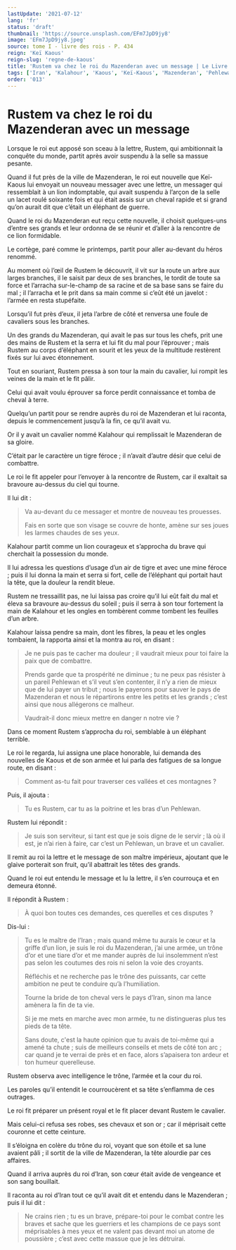 ```yaml
---
lastUpdate: '2021-07-12'
lang: 'fr'
status: 'draft'
thumbnail: 'https://source.unsplash.com/EFm7JpD9jy8'
image: 'EFm7JpD9jy8.jpeg'
source: tome I - livre des rois - P. 434
reign: 'Keï Kaous'
reign-slug: 'regne-de-kaous'
title: 'Rustem va chez le roi du Mazenderan avec un message | Le Livre des Rois | Shâhnâmeh'
tags: ['Iran', 'Kalahour', 'Kaous', 'Keï-Kaous', 'Mazenderan', 'Pehlewan', 'Rustem', 'tribut']
order: '013'
---
```


<!-- LTeX: language=fr -->

# Rustem va chez le roi du Mazenderan avec un message

Lorsque le roi eut apposé son sceau à la lettre, Rustem, qui ambitionnait la conquête du monde, partit après avoir suspendu à la selle sa massue pesante.

Quand il fut près de la ville de Mazenderan, le roi eut nouvelle que Keï-Kaous lui envoyait un nouveau messager avec une lettre, un messager qui ressemblait à un lion indomptable, qui avait suspendu à l’arçon de la selle un lacet roulé soixante fois et qui était assis sur un cheval rapide et si grand qu’on aurait dit que c’était un éléphant de guerre.

Quand le roi du Mazenderan eut reçu cette nouvelle, il choisit quelques-uns d’entre ses grands et leur ordonna de se réunir et d’aller à la rencontre de ce lion formidable.

Le cortège, paré comme le printemps, partit pour aller au-devant du héros renommé.

Au moment où l’œil de Rustem le découvrit, il vit sur la route un arbre aux larges branches, il le saisit par deux de ses branches, le tordit de toute sa force et l’arracha sur-le-champ de sa racine et de sa base sans se faire du mal ; il l’arracha et le prit dans sa main comme si c’eût été un javelot : l’armée en resta stupéfaite.

Lorsqu’il fut près d’eux, il jeta l’arbre de côté et renversa une foule de cavaliers sous les branches.

Un des grands du Mazenderan, qui avait le pas sur tous les chefs, prit une des mains de Rustem et la serra et lui fit du mal pour l’éprouver ; mais Rustem au corps d’éléphant en sourit et les yeux de la multitude restèrent fixés sur lui avec étonnement.

Tout en souriant, Rustem pressa à son tour la main du cavalier, lui rompit les veines de la main et le fit pâlir.

Celui qui avait voulu éprouver sa force perdit connaissance et tomba de cheval à terre.

Quelqu’un partit pour se rendre auprès du roi de Mazenderan et lui raconta, depuis le commencement jusqu’à la fin, ce qu’il avait vu.

Or il y avait un cavalier nommé Kalahour qui remplissait le Mazenderan de sa gloire.

C’était par le caractère un tigre féroce ; il n’avait d’autre désir que celui de combattre.

Le roi le fit appeler pour l’envoyer à la rencontre de Rustem, car il exaltait sa bravoure au-dessus du ciel qui tourne.

Il lui dit :

> Va au-devant du ce messager et montre de nouveau tes prouesses.
>
> Fais en sorte que son visage se couvre de honte, amène sur ses joues les larmes chaudes de ses yeux.

Kalahour partit comme un lion courageux et s’approcha du brave qui cherchait la possession du monde.

Il lui adressa les questions d’usage d’un air de tigre et avec une mine féroce ; puis il lui donna la main et serra si fort, celle de l’éléphant qui portait haut la tête, que la douleur la rendit bleue.

Rustem ne tressaillit pas, ne lui laissa pas croire qu’il lui eût fait du mal et éleva sa bravoure au-dessus du soleil ; puis il serra à son tour fortement la main de Kalahour et les ongles en tombèrent comme tombent les feuilles d’un arbre.

Kalahour laissa pendre sa main, dont les fibres, la peau et les ongles tombaient, la rapporta ainsi et la montra au roi, en disant :

> Je ne puis pas te cacher ma douleur ; il vaudrait mieux pour toi faire la paix que de combattre.
>
> Prends garde que ta prospérité ne diminue ; tu ne peux pas résister à un pareil Pehlewan et s’il veut s’en contenter, il n’y a rien de mieux que de lui payer un tribut ; nous le payerons pour sauver le pays de Mazenderan et nous le répartirons entre les petits et les grands ; c’est ainsi que nous allégerons ce malheur.
>
> Vaudrait-il donc mieux mettre en danger n notre vie ?

Dans ce moment Rustem s’approcha du roi, semblable à un éléphant terrible.

Le roi le regarda, lui assigna une place honorable, lui demanda des nouvelles de Kaous et de son armée et lui parla des fatigues de sa longue route, en disant :

> Comment as-tu fait pour traverser ces vallées et ces montagnes ?

Puis, il ajouta :

> Tu es Rustem, car tu as la poitrine et les bras d’un Pehlewan.

Rustem lui répondit :

> Je suis son serviteur, si tant est que je sois digne de le servir ; là où il est, je n’ai rien à faire, car c’est un Pehlewan, un brave et un cavalier.

Il remit au roi la lettre et le message de son maître impérieux, ajoutant que le glaive porterait son fruit, qu’il abattrait les têtes des grands.

Quand le roi eut entendu le message et lu la lettre, il s’en courrouça et en demeura étonné.

Il répondit à Rustem :

> À quoi bon toutes ces demandes, ces querelles et ces disputes ?

Dis-lui :

> Tu es le maître de l’Iran ; mais quand même tu aurais le cœur et la griffe d’un lion, je suis le roi du Mazenderan, j’ai une armée, un trône d’or et une tiare d’or et me mander auprès de lui insolemment n’est pas selon les coutumes des rois ni selon la voie des croyants.
>
> Réfléchis et ne recherche pas le trône des puissants, car cette ambition ne peut te conduire qu’à l’humiliation.
>
> Tourne la bride de ton cheval vers le pays d’Iran, sinon ma lance amènera la fin de ta vie.
>
> Si je me mets en marche avec mon armée, tu ne distingueras plus tes pieds de ta tête.
>
> Sans doute, c'est la haute opinion que tu avais de toi-même qui a amené ta chute ; suis de meilleurs conseils et mets de côté ton arc ; car quand je te verrai de près et en face, alors s’apaisera ton ardeur et ton humeur querelleuse.

Rustem observa avec intelligence le trône, l’armée et la cour du roi.

Les paroles qu’il entendit le courroucèrent et sa tête s’enflamma de ces outrages.

Le roi fit préparer un présent royal et le fit placer devant Rustem le cavalier.

Mais celui-ci refusa ses robes, ses chevaux et son or ; car il méprisait cette couronne et cette ceinture.

Il s’éloigna en colère du trône du roi, voyant que son étoile et sa lune avaient pâli ; il sortit de la ville de Mazenderan, la tête alourdie par ces affaires.

Quand il arriva auprès du roi d’Iran, son cœur était avide de vengeance et son sang bouillait.

Il raconta au roi d’Iran tout ce qu’il avait dit et entendu dans le Mazenderan ; puis il lui dit :

> Ne crains rien ; tu es un brave, prépare-toi pour le combat contre les braves et sache que les guerriers et les champions de ce pays sont méprisables à mes yeux et ne valent pas devant moi un atome de poussière ; c’est avec cette massue que je les détruirai.
